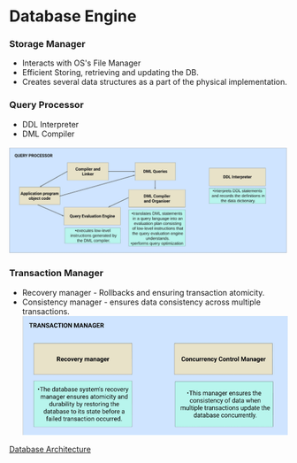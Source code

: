 # Database Engine


### Storage Manager
- Interacts with OS's File Manager
- Efficient Storing, retrieving and updating the DB.
- Creates several data structures as a part of the physical implementation.


### Query Processor
- DDL Interpreter
- DML Compiler

![](../../Attachments/database-engine-20230924-3.png)

### Transaction Manager
-  Recovery manager - Rollbacks and ensuring transaction atomicity.
- Consistency manager - ensures data consistency across multiple transactions.
![](../../Attachments/Pasted%20image%2020230924145107.png)

[Database Architecture](database-architecture)